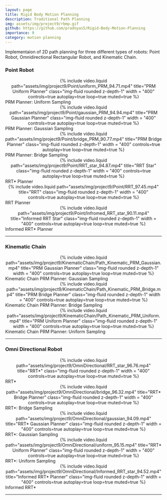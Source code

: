 ```yaml
---
layout: page
title: Rigid Body Motion Planning
description: Traditional Path Planning
img: assets/img/project9/rbmp.gif
github: https://github.com/pradnyas5/Rigid-Body-Motion-Planning
importance: 9
category: motion planning
---
```


Implementaion of 2D path planning for three different types of robots: Point Robot, Omnidirectional Rectangular Robot, and Kinematic Chain.


### Point Robot

<div class="row">
    <div class="col-sm mt-3 mt-md-0" align="center">
        {% include video.liquid path="assets/img/project9/Point/uniform_PRM_94.71.mp4" title="PRM Uniform Planner" class="img-fluid rounded z-depth-1" width = "400" controls=true autoplay=true loop=true muted=true %}
    </div>
</div>
<div class="caption">
   PRM Planner: Uniform Sampling
</div>

<div class="row">
    <div class="col-sm mt-3 mt-md-0" align="center">
        {% include video.liquid path="assets/img/project9/Point/gaussian_PRM_94.94.mp4" title="PRM Gaussian Planner" class="img-fluid rounded z-depth-1" width = "400" controls=true autoplay=true loop=true muted=true %}
    </div>
</div>
<div class="caption">
  PRM Planner: Gaussian Sampling
</div>

<div class="row">
    <div class="col-sm mt-3 mt-md-0" align="center">
        {% include video.liquid path="assets/img/project9/Point/bridge_PRM_90.77.mp4" title="PRM Bridge Planner" class="img-fluid rounded z-depth-1" width = "400" controls=true autoplay=true loop=true muted=true %}
    </div>
</div>
<div class="caption">
   PRM Planner: Bridge Sampling 
</div>

<div class="row">
    <div class="col-sm mt-3 mt-md-0" align="center">
        {% include video.liquid path="assets/img/project9/Point/RRT_star_94.87.mp4" title="RRT Star" class="img-fluid rounded z-depth-1" width = "400" controls=true autoplay=true loop=true muted=true %}
    </div>
</div>
<div class="caption">
   RRT* Planner
</div>

<div class="row">
    <div class="col-sm mt-3 mt-md-0" align="center">
        {% include video.liquid path="assets/img/project9/Point/RRT_97.45.mp4" title="RRT" class="img-fluid rounded z-depth-1" width = "400" controls=true autoplay=true loop=true muted=true %}
    </div>
</div>
<div class="caption">
   RRT Planner 
</div>

<div class="row">
    <div class="col-sm mt-3 mt-md-0" align="center">
        {% include video.liquid path="assets/img/project9/Point/Infromed_RRT_star_90.11.mp4" title="Informed RRT Star" class="img-fluid rounded z-depth-1" width = "400" controls=true autoplay=true loop=true muted=true %}
    </div>
</div>
<div class="caption">
   Informed RRT* Planner
</div>

---

### Kinematic Chain


<div class="row">
    <div class="col-sm mt-3 mt-md-0" align="center">
        {% include video.liquid path="assets/img/project9/KinematicChain/Path_Kinematic_PRM_Gaussian.mp4" title="PRM Gaussian Planner" class="img-fluid rounded z-depth-1" width = "400" controls=true autoplay=true loop=true muted=true %}
    </div>
</div>
<div class="caption">
   Kinematic Chain PRM Planner: Gaussian Sampling
</div>

<div class="row">
    <div class="col-sm mt-3 mt-md-0" align="center">
        {% include video.liquid path="assets/img/project9/KinematicChain/Path_Kinematic_PRM_Bridge.mp4" title="PRM Bridge Planner" class="img-fluid rounded z-depth-1" width = "400" controls=true autoplay=true loop=true muted=true %}
    </div>
</div>
<div class="caption">
   Kinematic Chain PRM Planner: Bridge Sampling
</div>

<div class="row">
    <div class="col-sm mt-3 mt-md-0" align="center">
        {% include video.liquid path="assets/img/project9/KinematicChain/Path_Kinematic_PRM_Uniform.mp4" title="PRM Uniform Planner" class="img-fluid rounded z-depth-1" width = "400" controls=true autoplay=true loop=true muted=true %}
    </div>
</div>
<div class="caption">
   Kinematic Chain  PRM Planner: Uniform Sampling 
</div>

---

### Omni Directional Robot

<div class="row">
    <div class="col-sm mt-3 mt-md-0" align="center">
        {% include video.liquid path="assets/img/project9/OmniDirectional/RRT_star_96.76.mp4" title="RRT*" class="img-fluid rounded z-depth-1" width = "400" controls=true autoplay=true loop=true muted=true %}
    </div>
</div>
<div class="caption">
   RRT*
</div>

<div class="row">
    <div class="col-sm mt-3 mt-md-0" align="center">
        {% include video.liquid path="assets/img/project9/OmniDirectional/bridge_96.32.mp4" title="RRT* Bridge Planner" class="img-fluid rounded z-depth-1" width = "400" controls=true autoplay=true loop=true muted=true %}
    </div>
</div>
<div class="caption">
   RRT*: Bridge Sampling 
</div>

<div class="row">
    <div class="col-sm mt-3 mt-md-0" align="center">
        {% include video.liquid path="assets/img/project9/OmniDirectional/gaussian_94.09.mp4" title="RRT* Gaussian Planner" class="img-fluid rounded z-depth-1" width = "400" controls=true autoplay=true loop=true muted=true %}
    </div>
</div>
<div class="caption">
  RRT*: Gaussian Sampling 
</div>

<div class="row">
    <div class="col-sm mt-3 mt-md-0" align="center">
        {% include video.liquid path="assets/img/project9/OmniDirectional/uniform_95.15.mp4" title="RRT* Uniform Planner" class="img-fluid rounded z-depth-1" width = "400" controls=true autoplay=true loop=true muted=true %}
    </div>
</div>
<div class="caption">
   RRT*: Uniform Sampling 
</div>

<div class="row">
    <div class="col-sm mt-3 mt-md-0" align="center">
        {% include video.liquid path="assets/img/project9/OmniDirectional/Informed_RRT_star_94.52.mp4" title="Informed RRT* Planner" class="img-fluid rounded z-depth-1" width = "400" controls=true autoplay=true loop=true muted=true %}
    </div>
</div>
<div class="caption">
  Informed RRT*
</div>

---